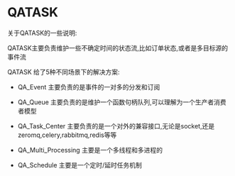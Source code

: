 # QATASK

关于QATASK的一些说明:

QATASK主要负责维护一些不确定时间的状态流,比如订单状态,或者是多目标源的事件流

QATASK 给了5种不同场景下的解决方案:

- QA_Event  主要负责的是事件的一对多的分发和订阅

- QA_Queue  主要负责的是维护一个函数句柄队列,可以理解为一个生产者消费者模型

- QA_Task_Center  主要负责的是一个对外的兼容接口,无论是socket,还是zeromq,celery,rabbitmq,redis等等

- QA_Multi_Processing  主要是一个多线程和多进程的

- QA_Schedule 主要是一个定时/延时任务机制